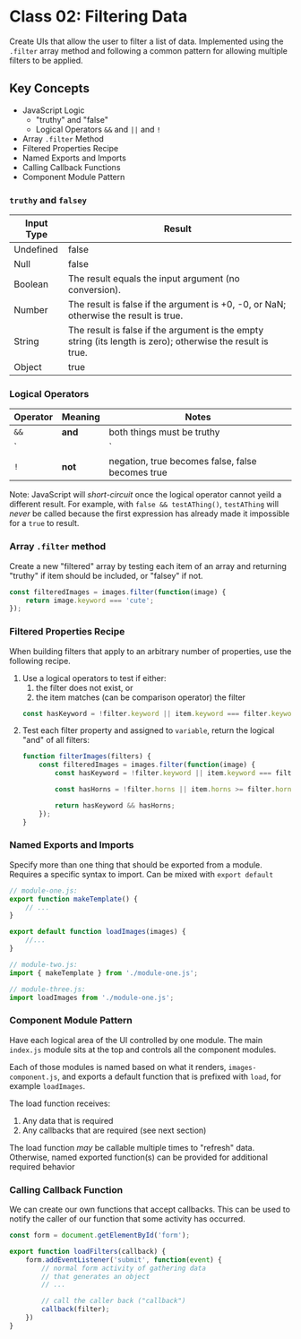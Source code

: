 Class 02: Filtering Data
===

Create UIs that allow the user to filter a list of data. Implemented using the `.filter` array method and following a common pattern for allowing
multiple filters to be applied.

## Key Concepts

* JavaScript Logic
    * "truthy" and "false"
    * Logical Operators `&&` and `||` and `!`
* Array `.filter` Method
* Filtered Properties Recipe
* Named Exports and Imports
* Calling Callback Functions
* Component Module Pattern

### `truthy` and `falsey`

Input Type | Result
---|---
Undefined	|false
Null	|false
Boolean	|The result equals the input argument (no conversion).
Number	|The result is false if the argument is +0, -0, or NaN; otherwise the result is true.
String	|The result is false if the argument is the empty string (its length is zero); otherwise the result is true.
Object	|true

### Logical Operators

Operator | Meaning | Notes
---|---|---
`&&` | **and** | both things must be truthy
`||` | **or** | one of the two things must be truthy
`!` | **not** | negation, true becomes false, false becomes true

Note: JavaScript will *short-circuit* once the logical operator cannot yeild a different result. For example, with `false && testAThing()`, `testAThing` will _never_ be called because the first expression has already made it impossible for a `true` to result.

### Array `.filter` method

Create a new "filtered" array by testing each item of an array and
returning "truthy" if item should be included, or "falsey" if not.

```js
const filteredImages = images.filter(function(image) {
    return image.keyword === 'cute';
});
```

### Filtered Properties Recipe

When building filters that apply to an arbitrary number of properties, use the following recipe.

1. Use a logical operators to test if either: 
    1. the filter does not exist, or
    1. the item matches (can be comparison operator) the filter
    ```js
    const hasKeyword = !filter.keyword || item.keyword === filter.keyword;
    ```
1. Test each filter property and assigned to `variable`, return the 
logical "and" of all filters:
    ```js
    function filterImages(filters) {
        const filteredImages = images.filter(function(image) {
            const hasKeyword = !filter.keyword || item.keyword === filter.keyword;

            const hasHorns = !filter.horns || item.horns >= filter.horns;

            return hasKeyword && hasHorns;
        });
    }
    ```

### Named Exports and Imports

Specify more than one thing that should be exported from a module. Requires 
a specific syntax to import. Can be mixed with `export default`

```js
// module-one.js:
export function makeTemplate() {
    // ...
}

export default function loadImages(images) {
    //...
}
```

```js
// module-two.js:
import { makeTemplate } from './module-one.js';
```

```js
// module-three.js:
import loadImages from './module-one.js';
```

### Component Module Pattern

Have each logical area of the UI controlled by one module. The main `index.js`
module sits at the top and controls all the component modules.

Each of those modules 
is named based on what it renders, `images-component.js`, and
exports a default function that is prefixed with `load`, for example `loadImages`.

The load function receives:
1. Any data that is required
1. Any callbacks that are required (see next section)

The load function _may_ be callable multiple times to "refresh" data. Otherwise,
named exported function(s) can be provided for additional required behavior


### Calling Callback Function

We can create our own functions that accept callbacks. This can be used to notify
the caller of our function that some activity has occurred.

```js
const form = document.getElementById('form');

export function loadFilters(callback) {
    form.addEventListener('submit', function(event) {
        // normal form activity of gathering data
        // that generates an object
        // ...

        // call the caller back ("callback")
        callback(filter);
    })
}
```


